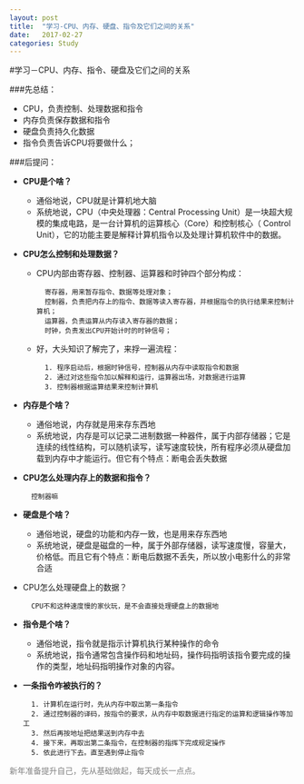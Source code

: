 ```yaml
---
layout: post
title:  "学习-CPU、内存、硬盘、指令及它们之间的关系"
date:   2017-02-27
categories: Study
---
```


#学习－CPU、内存、指令、硬盘及它们之间的关系


###先总结：

- CPU，负责控制、处理数据和指令
- 内存负责保存数据和指令
- 硬盘负责持久化数据
- 指令负责告诉CPU将要做什么；

###后提问：

- **CPU是个啥？**
	- 通俗地说，CPU就是计算机地大脑
	- 系统地说，CPU（中央处理器：Central Processing Unit）是一块超大规模的集成电路，是一台计算机的运算核心（Core）和控制核心（ Control Unit），它的功能主要是解释计算机指令以及处理计算机软件中的数据。

- **CPU怎么控制和处理数据？**
		
	- CPU内部由寄存器、控制器、运算器和时钟四个部分构成：
	
			寄存器，用来暂存指令、数据等处理对象；
			控制器，负责把内存上的指令、数据等读入寄存器，并根据指令的执行结果来控制计算机；
			运算器，负责运算从内存读入寄存器的数据；
			时钟，负责发出CPU开始计时的时钟信号；
	- 好，大头知识了解完了，来捊一遍流程：

			1. 程序启动后，根据时钟信号，控制器从内存中读取指令和数据
			2. 通过对这些指令加以解释和运行，运算器出场，对数据进行运算
			3. 控制器根据运算结果来控制计算机
- **内存是个啥？**
	- 通俗地说，内存就是用来存东西地
	- 系统地说，内存是可以记录二进制数据一种器件，属于内部存储器；它是连续的线性结构，可以随机读写，读写速度较快，所有程序必须从硬盘加载到内存中才能运行。但它有个特点：断电会丢失数据

- **CPU怎么处理内存上的数据和指令？**

		控制器嘛

- **硬盘是个啥？**

	- 通俗地说，硬盘的功能和内存一致，也是用来存东西地
	- 系统地说，硬盘是磁盘的一种，属于外部存储器，读写速度慢，容量大，价格低。而且它有个特点：断电后数据不丢失，所以放小电影什么的非常合适
- CPU怎么处理硬盘上的数据？

		CPU不和这种速度慢的家伙玩，是不会直接处理硬盘上的数据地
- **指令是个啥？**
	- 通俗地说，指令就是指示计算机执行某种操作的命令
	- 系统地说，指令通常包含操作码和地址码，操作码指明该指令要完成的操作的类型，地址码指明操作对象的内容。
- **一条指令咋被执行的？**

		1. 计算机在运行时，先从内存中取出第一条指令
		2. 通过控制器的译码，按指令的要求，从内存中取数据进行指定的运算和逻辑操作等加工
		3. 然后再按地址把结果送到内存中去
		4. 接下来，再取出第二条指令，在控制器的指挥下完成规定操作
		5. 依此进行下去。直至遇到停止指令


<font color="grey">新年准备提升自己，先从基础做起，每天成长一点点。</font>